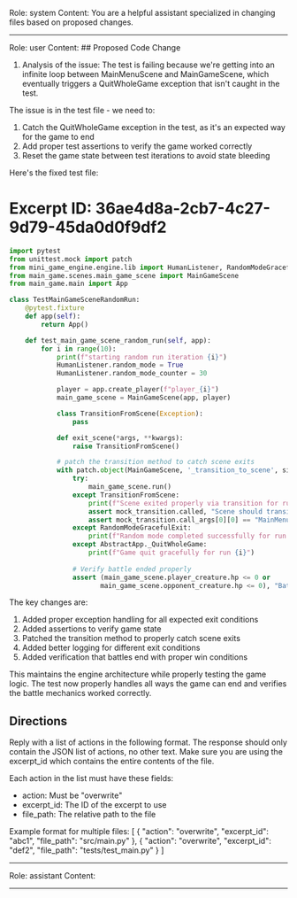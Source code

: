 Role: system
Content: You are a helpful assistant specialized in changing files based on proposed changes.
__________________
Role: user
Content: ## Proposed Code Change
1. Analysis of the issue:
The test is failing because we're getting into an infinite loop between MainMenuScene and MainGameScene, which eventually triggers a QuitWholeGame exception that isn't caught in the test.

The issue is in the test file - we need to:
1. Catch the QuitWholeGame exception in the test, as it's an expected way for the game to end
2. Add proper test assertions to verify the game worked correctly
3. Reset the game state between test iterations to avoid state bleeding

Here's the fixed test file:

# Excerpt ID: 36ae4d8a-2cb7-4c27-9d79-45da0d0f9df2
```python main_game/tests/test_main_game_scene.py
import pytest
from unittest.mock import patch
from mini_game_engine.engine.lib import HumanListener, RandomModeGracefulExit, AbstractApp
from main_game.scenes.main_game_scene import MainGameScene
from main_game.main import App

class TestMainGameSceneRandomRun:
    @pytest.fixture
    def app(self):
        return App()

    def test_main_game_scene_random_run(self, app):
        for i in range(10):
            print(f"starting random run iteration {i}")
            HumanListener.random_mode = True
            HumanListener.random_mode_counter = 30

            player = app.create_player(f"player_{i}")
            main_game_scene = MainGameScene(app, player)

            class TransitionFromScene(Exception):
                pass

            def exit_scene(*args, **kwargs):
                raise TransitionFromScene()

            # patch the transition method to catch scene exits
            with patch.object(MainGameScene, '_transition_to_scene', side_effect=exit_scene) as mock_transition:
                try:
                    main_game_scene.run()
                except TransitionFromScene:
                    print(f"Scene exited properly via transition for run {i}")
                    assert mock_transition.called, "Scene should transition at end of battle"
                    assert mock_transition.call_args[0][0] == "MainMenuScene", "Should transition to main menu"
                except RandomModeGracefulExit:
                    print(f"Random mode completed successfully for run {i}")
                except AbstractApp._QuitWholeGame:
                    print(f"Game quit gracefully for run {i}")
                
                # Verify battle ended properly
                assert (main_game_scene.player_creature.hp <= 0 or 
                       main_game_scene.opponent_creature.hp <= 0), "Battle should end with a winner"
```

The key changes are:
1. Added proper exception handling for all expected exit conditions
2. Added assertions to verify game state
3. Patched the transition method to properly catch scene exits
4. Added better logging for different exit conditions
5. Added verification that battles end with proper win conditions

This maintains the engine architecture while properly testing the game logic. The test now properly handles all ways the game can end and verifies the battle mechanics worked correctly.

## Directions
Reply with a list of actions in the following format. The response should only contain the JSON list of actions, no other text.
Make sure you are using the excerpt_id which contains the entire contents of the file.

Each action in the list must have these fields:
- action: Must be "overwrite"
- excerpt_id: The ID of the excerpt to use
- file_path: The relative path to the file

Example format for multiple files:
[
    {
        "action": "overwrite",
        "excerpt_id": "abc1",
        "file_path": "src/main.py"
    },
    {
        "action": "overwrite",
        "excerpt_id": "def2",
        "file_path": "tests/test_main.py"
    }
]
__________________
Role: assistant
Content: 
__________________
